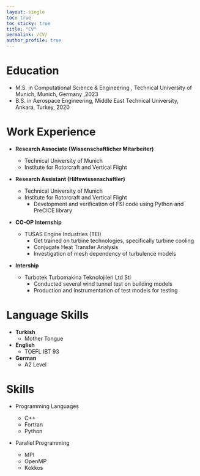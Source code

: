 ```yaml
---
layout: single
toc: true
toc_sticky: true
title: "CV"
permalink: /CV/
author_profile: true
---
```

# Education

- M.S. in Computational Science & Engineering , Technical University of Munich, Munich, Germany ,2023
- B.S. in Aerospace Engineering, Middle East Technical University, Ankara, Turkey, 2020

# Work Experience

- **Research Associate (Wissenschaftlicher Mitarbeiter)**

  - Technical University of Munich
  - Institute for Rotorcraft and Vertical Flight

- **Research Assistant (Hilfswissenschaftler)**

  - Technical University of Munich
  - Institute for Rotorcraft and Vertical Flight
    - Development and verification of FSI code using Python and PreCICE library

- **CO-OP Internship**

  - TUSAS Engine Industries (TEI)
    - Get trained on turbine technologies, specifically turbine cooling
    - Conjugate Heat Transfer Analysis
    - Investigation of mesh dependency of turbulence models

- **Intership**
  - Turbotek Turbomakina Teknolojileri Ltd Sti
    - Conducted several wind tunnel test on building models
    - Production and instrumentation of test models for testing

# Language Skills

- **Turkish**
  - Mother Tongue
- **English**
  - TOEFL IBT 93
- **German**
  - A2 Level

# Skills

- Programming Languages
  - C++
  - Fortran
  - Python

- Parallel Programming

  - MPI
  - OpenMP
  - Kokkos
